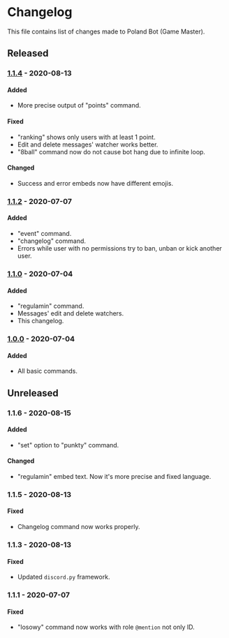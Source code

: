 # Changelog

This file contains list of changes made to Poland Bot (Game Master).

## Released

### [1.1.4] - 2020-08-13
#### Added
- More precise output of "points" command.
#### Fixed
- "ranking" shows only users with at least 1 point.
- Edit and delete messages' watcher works better.
- "8ball" command now do not cause bot hang due to infinite loop.
#### Changed
- Success and error embeds now have different emojis.

### [1.1.2] - 2020-07-07
#### Added
- "event" command.
- "changelog" command.
- Errors while user with no permissions try to ban, unban or kick another user.

### [1.1.0] - 2020-07-04
#### Added
- "regulamin" command.
- Messages' edit and delete watchers.
- This changelog.

### [1.0.0] - 2020-07-04
#### Added
- All basic commands.

## Unreleased

### 1.1.6 - 2020-08-15
#### Added
- "set" option to "punkty" command.
#### Changed
- "regulamin" embed text. Now it's more precise and fixed language.

### 1.1.5 - 2020-08-13
#### Fixed
- Changelog command now works properly.

### 1.1.3 - 2020-08-13
#### Fixed
- Updated `discord.py` framework.

### 1.1.1 - 2020-07-07
#### Fixed
- "losowy" command now works with role `@mention` not only ID.

[1.1.4]: https://github.com/AnonymousX86/poland-bot/releases/tag/v1.1.4
[1.1.2]: https://github.com/AnonymousX86/poland-bot/releases/tag/v1.1.2
[1.1.0]: https://github.com/AnonymousX86/poland-bot/releases/tag/v1.1.0
[1.0.0]: https://github.com/AnonymousX86/poland-bot/releases/tag/v1.0.0
